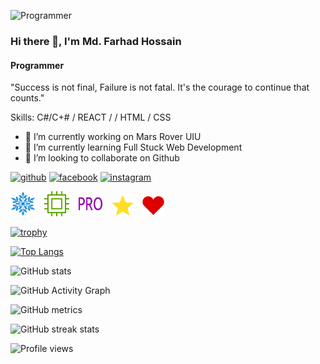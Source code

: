 ![Programmer](https://scontent.fdac5-2.fna.fbcdn.net/v/t39.30808-6/355655550_3521117261440244_3457977709064561535_n.jpg?stp=cp6_dst-jpg&_nc_cat=107&ccb=1-7&_nc_sid=52f669&_nc_eui2=AeGGYHputOisre2-s8IuF7qPbZ-uecAniqBtn655wCeKoFALsaOVrskKhP-fDramfOlkZ4oMSxY00y4Z_tj3pEZn&_nc_ohc=ZJ5Ml9otgLUAX_naHIK&_nc_ht=scontent.fdac5-2.fna&oh=00_AfAlxuNwNWHiYMQhD9eMJx0FxgWeL5FG_OvfZ8oVAytJIw&oe=64F5A7EC)

### Hi there 👋, I'm Md. Farhad Hossain 
#### Programmer


"Success is not final, Failure is not fatal. It's the courage to continue that counts."

Skills:  C#/C+# / REACT /  / HTML / CSS

- 🔭 I’m currently working on Mars Rover UIU  
- 🌱 I’m currently learning Full Stuck Web Development 
- 👯 I’m looking to collaborate on Github 


[<img src='https://cdn.jsdelivr.net/npm/simple-icons@3.0.1/icons/github.svg' alt='github' height='40'>](https://github.com/MubasshirFarhad)  [<img src='https://cdn.jsdelivr.net/npm/simple-icons@3.0.1/icons/facebook.svg' alt='facebook' height='40'>](https://www.facebook.com/md.mosaddiq)  [<img src='https://cdn.jsdelivr.net/npm/simple-icons@3.0.1/icons/instagram.svg' alt='instagram' height='40'>](https://www.instagram.com/md_mubasshir/)  

<a href='https://archiveprogram.github.com/'><img src='https://raw.githubusercontent.com/acervenky/animated-github-badges/master/assets/acbadge.gif' width='40' height='40'></a> <a href='https://docs.github.com/en/developers'><img src='https://raw.githubusercontent.com/acervenky/animated-github-badges/master/assets/devbadge.gif' width='40' height='40'></a> <a href='https://github.com/pricing'><img src='https://raw.githubusercontent.com/acervenky/animated-github-badges/master/assets/pro.gif' width='40' height='40'></a> <a href='https://stars.github.com/'><img src='https://raw.githubusercontent.com/acervenky/animated-github-badges/master/assets/starbadge.gif' width='35' height='35'></a> <a href='https://docs.github.com/en/github/supporting-the-open-source-community-with-github-sponsors'><img src='https://raw.githubusercontent.com/acervenky/animated-github-badges/master/assets/sponsorbadge.gif' width='35' height='35'></a> 

[![trophy](https://github-profile-trophy.vercel.app/?username=MubasshirFarhad)](https://github.com/ryo-ma/github-profile-trophy)

[![Top Langs](https://github-readme-stats.vercel.app/api/top-langs/?username=MubasshirFarhad)](https://github.com/anuraghazra/github-readme-stats)

![GitHub stats](https://github-readme-stats.vercel.app/api?username=MubasshirFarhad&show_icons=true)  

![GitHub Activity Graph](https://activity-graph.herokuapp.com/graph?username=MubasshirFarhad)  

![GitHub metrics](https://metrics.lecoq.io/MubasshirFarhad)  

![GitHub streak stats](https://streak-stats.demolab.com/?user=MubasshirFarhad)  

![Profile views](https://gpvc.arturio.dev/MubasshirFarhad)  

